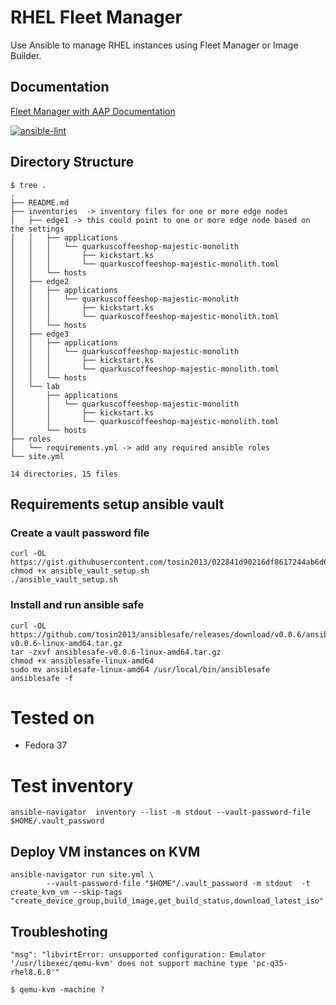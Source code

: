 # RHEL Fleet Manager
Use Ansible to manage RHEL instances using Fleet Manager or Image Builder. 

## Documentation
[Fleet Manager with AAP Documentation](docs/README.md)

[![ansible-lint](https://github.com/Red-Hat-SE-RTO/rhel-fleet-management/actions/workflows/ansible-lint.yml/badge.svg)](https://github.com/Red-Hat-SE-RTO/rhel-fleet-management/actions/workflows/ansible-lint.yml)

## Directory Structure 
```
$ tree .
.
├── README.md
├── inventories  -> inventory files for one or more edge nodes
│   ├── edge1 -> this could point to one or more edge node based on the settings
│   │   ├── applications
│   │   │   └── quarkuscoffeeshop-majestic-monolith
│   │   │       ├── kickstart.ks
│   │   │       └── quarkuscoffeeshop-majestic-monolith.toml
│   │   └── hosts
│   ├── edge2
│   │   ├── applications
│   │   │   └── quarkuscoffeeshop-majestic-monolith
│   │   │       ├── kickstart.ks
│   │   │       └── quarkuscoffeeshop-majestic-monolith.toml
│   │   └── hosts
│   ├── edge3
│   │   ├── applications
│   │   │   └── quarkuscoffeeshop-majestic-monolith
│   │   │       ├── kickstart.ks
│   │   │       └── quarkuscoffeeshop-majestic-monolith.toml
│   │   └── hosts
│   └── lab
│       ├── applications
│       │   └── quarkuscoffeeshop-majestic-monolith
│       │       ├── kickstart.ks
│       │       └── quarkuscoffeeshop-majestic-monolith.toml
│       └── hosts
├── roles
│   └── requirements.yml -> add any required ansible roles 
└── site.yml

14 directories, 15 files
```
## Requirements setup ansible vault

### Create a vault password file
```
curl -OL https://gist.githubusercontent.com/tosin2013/022841d90216df8617244ab6d6aceaf8/raw/94bbcb5f08e4d1f8507cef935a8ba27c092bb85a/ansible_vault_setup.sh
chmod +x ansible_vault_setup.sh
./ansible_vault_setup.sh
```

### Install and run ansible safe
```
curl -OL https://github.com/tosin2013/ansiblesafe/releases/download/v0.0.6/ansiblesafe-v0.0.6-linux-amd64.tar.gz
tar -zxvf ansiblesafe-v0.0.6-linux-amd64.tar.gz
chmod +x ansiblesafe-linux-amd64 
sudo mv ansiblesafe-linux-amd64 /usr/local/bin/ansiblesafe
ansiblesafe -f 

```
# Tested on 
* Fedora 37


# Test inventory
```
ansible-navigator  inventory --list -m stdout --vault-password-file $HOME/.vault_password
```

## Deploy VM instances on KVM 
```
ansible-navigator run site.yml \
        --vault-password-file "$HOME"/.vault_password -m stdout  -t create_kvm_vm --skip-tags "create_device_group,build_image,get_build_status,download_latest_iso"
```

## Troubleshoting
```
"msg": "libvirtError: unsupported configuration: Emulator '/usr/libexec/qemu-kvm' does not support machine type 'pc-q35-rhel8.6.0'"

$ qemu-kvm -machine ?
```